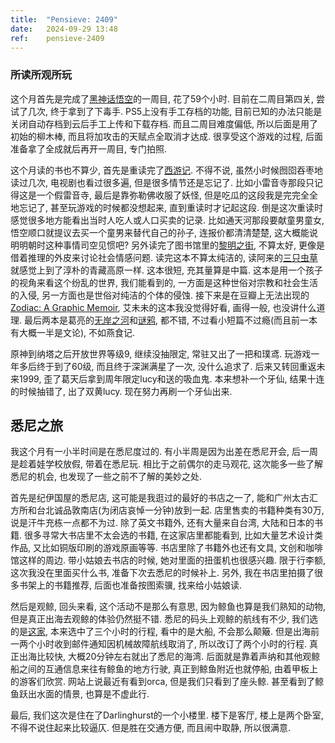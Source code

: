 ```yaml
---
title:  "Pensieve: 2409"
date:   2024-09-29 13:48
ref:    pensieve-2409
---
```




### 所读所观所玩

这个月首先是完成了[黑神话悟空](https://www.playstation.com/en-au/games/black-myth-wukong/)的一周目, 花了59个小时. 目前在二周目第四关, 尝试了几次, 终于拿到了下毒手. PS5上没有手工存档的功能, 目前已知的办法只能是关闭自动存档到云后手工上传和下载存档. 而且二周目难度偏低, 所以后面是用了初始的柳木棒, 而且将加攻击的天赋点全取消才达成. 很享受这个游戏的过程, 后面准备拿了全成就后再开一周目, 专门拍照.

这个月读的书也不算少, 首先是重读完了[西游记](https://book.douban.com/subject/1029553/). 不得不说, 虽然小时候囫囵吞枣地读过几次, 电视剧也看过很多遍, 但是很多情节还是忘记了. 比如小雷音寺那段只记得这是一个假雷音寺, 最后是靠弥勒佛收服了妖怪, 但是吃瓜的这段我是完完全全地忘记了, 甚至玩游戏的时候都没想起来, 直到重读时才记起这段. 倒是这次重读时感觉很多地方能看出当时人吃人或人口买卖的记录. 比如通天河那段要献童男童女, 悟空顺口就提议去买一个童男来替代自己的孙子, 连报价都清清楚楚, 这大概能说明明朝时这种事情司空见惯吧? 另外读完了图书馆里的[黎明之街](https://book.douban.com/subject/27178063/), 不算太好, 更像是借着推理的外皮来讨论社会情感问题. 读完这本不算太纯洁的, 读阿来的[三只虫草](https://book.douban.com/subject/26902673/)就感觉上到了淳朴的青藏高原一样. 这本很短, 充其量算是中篇. 这本是用一个孩子的视角来看这个纷乱的世界, 我们能看到的, 一方面是这种世俗对宗教和社会生活的入侵, 另一方面也是世俗对纯洁的个体的侵蚀. 接下来是在豆瓣上无法出现的[Zodiac: A Graphic Memoir](https://www.goodreads.com/book/show/139400708-zodiac), 艾未未的这本我没觉得好看, 画得一般, 也没讲什么道理. 最后两本是葛亮的[无岸之河](https://book.douban.com/subject/35508011/)和[谜鸦](https://book.douban.com/subject/27101567/), 都不错, 不过看小短篇不过瘾(而且前一本有大概一半是文论), 不如燕食记.

原神到纳塔之后开放世界等级9, 继续没抽限定, 常驻又出了一把和璞鸢. 玩游戏一年多后终于到了60级, 而且终于深渊满星了一次, 没什么追求了. 后来又转回重返未来1999, 歪了葛天后拿到周年限定lucy和送的吸血鬼. 本来想补一个牙仙, 结果十连的时候抽错了, 出了双黄lucy. 现在努力再刷一个牙仙出来.

## 悉尼之旅

我这个月有一小半时间是在悉尼度过的. 有小半周是因为出差在悉尼开会, 后一周是趁着娃学校放假, 带着在悉尼玩. 相比于之前偶尔的走马观花, 这次能多一些了解悉尼的机会, 也发现了一些之前不了解的美妙之处.

首先是纪伊国屋的悉尼店, 这可能是我逛过的最好的书店之一了, 能和广州太古汇方所和台北诚品敦南店(为闭店哀悼一分钟)放到一起. 店里售卖的书籍种类有30万, 说是汗牛充栋一点都不为过. 除了英文书籍外, 还有大量来自台湾, 大陆和日本的书籍. 很多寻常大书店里不太会选的书籍, 在这家店里都能看到, 比如大量艺术设计类作品, 又比如铜版印刷的游戏原画等等. 书店里除了书籍外也还有文具, 文创和咖啡馆这样的周边. 带小姑娘去书店的时候, 她对里面的扭蛋机也很感兴趣. 限于行李额, 这次我没在里面买什么书, 准备下次去悉尼的时候补上. 另外, 我在书店里拍摄了很多书架上的书籍推荐, 后面也准备按图索骥, 找来给小姑娘读.

然后是观鲸, 回头来看, 这个活动不是那么有意思, 因为鲸鱼也算是我们熟知的动物, 但是真正出海去观鲸的体验仍然挺不错. 悉尼的码头上观鲸的航线有不少, 我们选的是[这家](https://www.whalewatchingsydney.com.au/cruises/2hr-express-cruise/), 本来选中了三个小时的行程, 看中的是大船, 不会那么颠簸. 但是出海前一两个小时收到邮件通知因机械故障航线取消了, 所以改订了两个小时的行程. 真正出海比较快, 大概20分钟左右就出了悉尼的海湾. 后面就是靠着声纳和其他观鲸船之间的互通信息来往有鲸鱼的地方行驶, 真正到鲸鱼附近也就停船, 由着甲板上的游客们欣赏. 网站上说最近有看到orca, 但是我们只看到了座头鲸. 甚至看到了鲸鱼跃出水面的情景, 也算是不虚此行.

最后, 我们这次是住在了Darlinghurst的一个小楼里. 楼下是客厅, 楼上是两个卧室, 不得不说住起来比较逼仄. 但是胜在交通方便, 而且闹中取静, 所以很满意.
